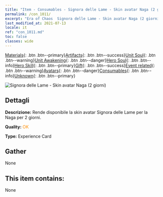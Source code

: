 ```yaml
---
title: "Item - Consumables - Signora delle Lame - Skin avatar Naga (2 giorni)"
permalink: /con_1011/
excerpt: "Era of Chaos  Signora delle Lame - Skin avatar Naga (2 giorni)"
last_modified_at: 2021-07-13
locale: it
ref: "con_1011.md"
toc: false
classes: wide
---
```

 [Materials](/ItemsIT/){: .btn .btn--primary}[Artifacts](/ItemsIT/Artifacts/){: .btn .btn--success}[Unit Soul](/ItemsIT/UnitSoul/){: .btn .btn--warning}[Unit Awakening](/ItemsIT/UnitAwakening/){: .btn .btn--danger}[Hero Soul](/ItemsIT/HeroSoul/){: .btn .btn--info}[Hero Skill](/ItemsIT/HeroSkill/){: .btn .btn--primary}[Gift](/ItemsIT/Gift/){: .btn .btn--success}[Event related](/ItemsIT/Events/){: .btn .btn--warning}[Avatars](/ItemsIT/Avatars/){: .btn .btn--danger}[Consumables](/ItemsIT/Consumables/){: .btn .btn--info}[Unknown](/ItemsIT/Unknown/){: .btn .btn--primary}

 ![Signora delle Lame - Skin avatar Naga (2 giorni)](/images/u/ti_najia.jpg)

## Dettagli
 **Descrizione:** Rende disponibile la skin avatar Signora delle Lame per la Naga per 2 giorni.

 **Quality:** <span style="color: #FF8C00">OK</span>

 **Type:** Experience Card

## Gather

  None

## This item contains:

  None

